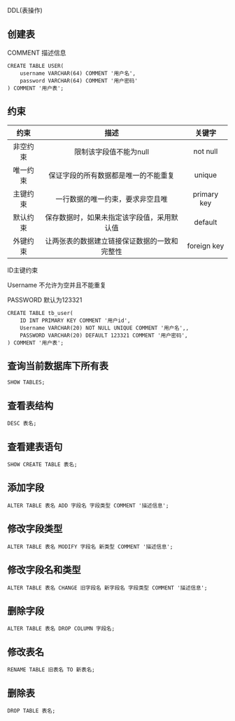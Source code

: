 DDL(表操作)

## 创建表

COMMENT  描述信息

```mysql
CREATE TABLE USER(
	username VARCHAR(64) COMMENT '用户名',
	password VARCHAR(64) COMMENT '用户密码'
) COMMENT '用户表';
```

## 约束

|   约束   |                     描述                     |   关键字    |
| :------: | :------------------------------------------: | :---------: |
| 非空约束 |            限制该字段值不能为null            |  not null   |
| 唯一约束 |     保证字段的所有数据都是唯一的不能重复     |   unique    |
| 主键约束 |       一行数据的唯一约束，要求非空且唯       | primary key |
| 默认约束 |  保存数据时，如果未指定该字段值，采用默认值  |   default   |
| 外键约束 | 让两张表的数据建立链接保证数据的一致和完整性 | foreign key |

ID主键约束

Username 不允许为空并且不能重复

PASSWORD 默认为123321

```mysql
CREATE TABLE tb_user(
	ID INT PRIMARY KEY COMMENT '用户id',
	Username VARCHAR(20) NOT NULL UNIQUE COMMENT '用户名',,
	PASSWORD VARCHAR(20) DEFAULT 123321 COMMENT '用户密码',
) COMMENT '用户表';
```

## 查询当前数据库下所有表

```mysql
SHOW TABLES;
```

## 查看表结构

```mysql
DESC 表名;
```

## 查看建表语句

```mysql
SHOW CREATE TABLE 表名;
```

## 添加字段

```mysql
ALTER TABLE 表名 ADD 字段名 字段类型 COMMENT '描述信息';
```

## 修改字段类型

```mysql
ALTER TABLE 表名 MODIFY 字段名 新类型 COMMENT '描述信息';
```

## 修改字段名和类型

```mysql
ALTER TABLE 表名 CHANGE 旧字段名 新字段名 字段类型 COMMENT '描述信息';
```

## 删除字段

```mysql
ALTER TABLE 表名 DROP COLUMN 字段名;
```

## 修改表名

```mysql
RENAME TABLE 旧表名 TO 新表名;
```

## 删除表

```mysql
DROP TABLE 表名;
```

